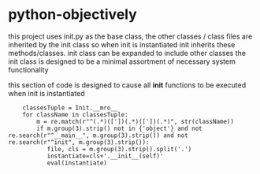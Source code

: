 # python-objectively

this project uses init.py as the base class, the other classes / class files
are inherited by the init class so when init is instantiated init inherits
these methods/classes. init class can be expanded to include other classes the
init class is designed to be a minimal assortment of necessary system
functionality


this section of code is designed to cause all __init__
functions to be executed when init is instantiated


        classesTuple = Init.__mro__
        for className in classesTuple:
            m = re.match(r"^(.*)(['])(.*)(['])(.*)", str(className))           
            if m.group(3).strip() not in {'object'} and not re.search(r"^__main__", m.group(3).strip()) and not re.search(r"^init", m.group(3).strip()):
               file, cls = m.group(3).strip().split('.')
               instantiate=cls+'.__init__(self)'               
               eval(instantiate)
